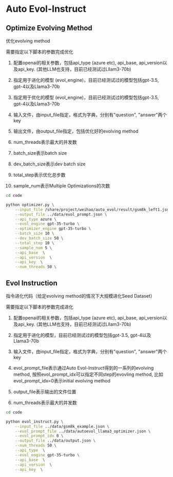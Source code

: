 # Auto Evol-Instruct

## Optimize Evolving Method

优化evolving method

需要指定以下脚本的参数完成优化

1. 配置openai的相关参数，包括api_type (azure etc), api_base, api_version以及api_key.  (其他LLM也支持，目前已经测试过Lllam3-70b)

2. 指定用于进化的模型 (evol_engine)，目前已经测试过的模型包括gpt-3.5, gpt-4以及Llama3-70b

3. 指定用于优化的模型 (evol_engine)，目前已经测试过的模型包括gpt-3.5, gpt-4以及Llama3-70b

4. 输入文件，由input_file指定，格式为字典，分别有"question", "answer"两个key

5. 输出文件，由output_file指定，包括优化好的evolving method

6. num_threads表示最大的并发数

7. batch_size表示batch size

8. dev_batch_size表示dev batch size

9. total_step表示优化总步数

10. sample_num表示Multiple Optimizations的次数


```bash
cd code

python optimizer.py \
    --input_file /share/project/weihao/auto_evol/result/gsm8k_left1.json \
    --output_file ../data/evol_prompt.json \
    --api_type azure \
    --evol_engine gpt-35-turbo \
    --optimizer_engine gpt-35-turbo \
    --batch_size 10 \
    --dev_batch_size 50 \
    --total_step 10 \
    --sample_num 5 \
    --api_base  \
    --api_version  \
    --api_key  \
    --num_threads 50 \
```

## Evol Instruction
指令进化代码（给定evolving method的情况下大规模进化Seed Dataset）

需要指定以下脚本的参数完成进化

1. 配置openai的相关参数，包括api_type (azure etc), api_base, api_version以及api_key.  (其他LLM也支持，目前已经测试过Lllam3-70b)

2. 指定用于进化的模型，目前已经测试过的模型包括gpt-3.5, gpt-4以及Llama3-70b

3. 输入文件，由input_file指定，格式为字典，分别有"question", "answer"两个key

4. evol_prompt_file表示通过Auto Evol-Instruct得到的一系列的evolving method, 按照evol_prompt_idx可以指定不同step的evovling method, 比如evol_prompt_idx=0表示initial evolving method

5. output_file表示输出的文件位置

6. num_threads表示最大的并发数


```bash
cd code

python evol_instruct.py \
    --input_file ../data/gsm8k_example.json \
    --evol_prompt_file ../data/autoevol_llama3_optimizer.json \
    --evol_prompt_idx 0 \
    --output_file ../data/output.json \
    --num_threads 50 \
    --api_type  \
    --evol_engine gpt-35-turbo \
    --api_base  \
    --api_version  \
    --api_key  \

```

